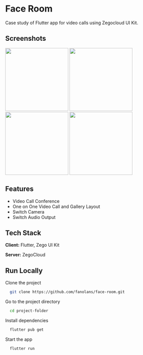 
# Face Room
Case study of Flutter app for video calls using Zegocloud UI Kit.

## Screenshots
<img src="https://github.com/fanolans/face-room/assets/85090127/18e744b1-4608-4a39-a19c-95fc0f81b2a9" width="200">
<img src="https://github.com/fanolans/face-room/assets/85090127/90ea2361-766f-4e8e-9e83-449be2acfa2c" width="200">
<img src="https://github.com/fanolans/face-room/assets/85090127/f02b3d2f-b18f-4de3-85c9-c7382bc10078" width="200">
<img src="https://github.com/fanolans/face-room/assets/85090127/3531d236-b095-4af5-84f5-45051866097b" width="200">

## Features
- Video Call Conference
- One on One Video Call and Gallery Layout
- Switch Camera
- Switch Audio Output
    
## Tech Stack
**Client:** Flutter, Zego UI Kit

**Server:** ZegoCloud

## Run Locally
Clone the project

```bash
  git clone https://github.com/fanolans/face-room.git
```

Go to the project directory

```bash
  cd project-folder
```

Install dependencies

```bash
  flutter pub get
```

Start the app

```bash
  flutter run
```


